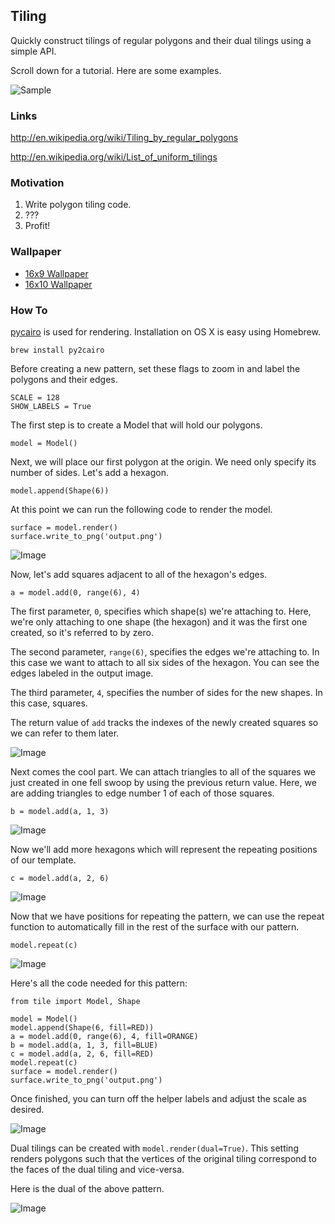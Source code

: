 ## Tiling

Quickly construct tilings of regular polygons and their dual tilings using a
simple API.

Scroll down for a tutorial. Here are some examples.

![Sample](http://i.imgur.com/gyoQnuG.gif)

### Links

http://en.wikipedia.org/wiki/Tiling_by_regular_polygons

http://en.wikipedia.org/wiki/List_of_uniform_tilings

### Motivation

1. Write polygon tiling code.
2. ???
3. Profit!

### Wallpaper

* [16x9 Wallpaper](http://i.imgur.com/oerkmDS.png)
* [16x10 Wallpaper](http://i.imgur.com/H28k39a.png)

### How To

[pycairo](http://cairographics.org/pycairo/) is used for rendering.
Installation on OS X is easy using Homebrew.

    brew install py2cairo

Before creating a new pattern, set these flags to zoom in and label the
polygons and their edges.

    SCALE = 128
    SHOW_LABELS = True

The first step is to create a Model that will hold our polygons.

    model = Model()

Next, we will place our first polygon at the origin. We need only specify its
number of sides. Let's add a hexagon.

    model.append(Shape(6))

At this point we can run the following code to render the model.

    surface = model.render()
    surface.write_to_png('output.png')

![Image](http://i.imgur.com/OjV0HTb.png)

Now, let's add squares adjacent to all of the hexagon's edges.

    a = model.add(0, range(6), 4)

The first parameter, `0`, specifies which shape(s) we're attaching to. Here,
we're only attaching to one shape (the hexagon) and it was the first one
created, so it's referred to by zero.

The second parameter, `range(6)`, specifies the edges we're attaching to. In this
case we want to attach to all six sides of the hexagon. You can see the edges
labeled in the output image.

The third parameter, `4`, specifies the number of sides for the new shapes. In
this case, squares.

The return value of `add` tracks the indexes of the newly created squares
so we can refer to them later.

![Image](http://i.imgur.com/D0zqHkA.png)

Next comes the cool part. We can attach triangles to all of the squares we just
created in one fell swoop by using the previous return value. Here, we are
adding triangles to edge number 1 of each of those squares.

    b = model.add(a, 1, 3)

![Image](http://i.imgur.com/lfyfaC0.png)

Now we'll add more hexagons which will represent the repeating positions of
our template.

    c = model.add(a, 2, 6)

![Image](http://i.imgur.com/2HgeMRd.png)

Now that we have positions for repeating the pattern, we can use the
repeat function to automatically fill in the rest of the surface
with our pattern.

    model.repeat(c)

![Image](http://i.imgur.com/JC2MSwH.png)

Here's all the code needed for this pattern:

    from tile import Model, Shape
    
    model = Model()
    model.append(Shape(6, fill=RED))
    a = model.add(0, range(6), 4, fill=ORANGE)
    b = model.add(a, 1, 3, fill=BLUE)
    c = model.add(a, 2, 6, fill=RED)
    model.repeat(c)
    surface = model.render()
    surface.write_to_png('output.png')

Once finished, you can turn off the helper labels and adjust the scale as
desired.

![Image](http://i.imgur.com/cOrQsXW.png)

Dual tilings can be created with `model.render(dual=True)`. This setting
renders polygons such that the vertices of the original tiling correspond to
the faces of the dual tiling and vice-versa.

Here is the dual of the above pattern.

![Image](http://i.imgur.com/BnIdKV2.png)
